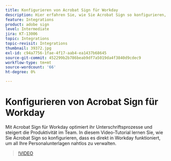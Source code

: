```yaml
---
title: Konfigurieren von Acrobat Sign für Workday
description: Hier erfahren Sie, wie Sie Acrobat Sign so konfigurieren, dass es direkt in Workday funktioniert und alle Ihre Personalunterlagen nahtlos verwaltet.
feature: Integrations
product: adobe sign
level: Intermediate
jira: KT-13006
topic: Integrations
topic-revisit: Integrations
thumbnail: 39372.jpg
exl-id: c94a7756-1fae-4f17-aab4-ea1437b68645
source-git-commit: 452299b2b786beab9df7a5019da4f3840d9cdec9
workflow-type: tm+mt
source-wordcount: '66'
ht-degree: 0%

---
```


# Konfigurieren von Acrobat Sign für Workday

Mit Acrobat Sign für Workday optimiert ihr Unterschriftsprozesse und steigert die Produktivität im Team. In diesem Video-Tutorial lernen Sie, wie Sie Acrobat Sign so konfigurieren, dass es direkt in Workday funktioniert, um all Ihre Personalunterlagen nahtlos zu verwalten.

>[!VIDEO](https://video.tv.adobe.com/v/39372?quality=12&learn=on&hidetitle=true)
